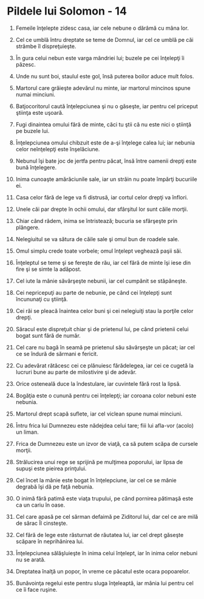 # Pildele lui Solomon - 14

1. Femeile înţelepte zidesc casa, iar cele nebune o dărâmă cu mâna lor. 

2. Cel ce umblă întru dreptate se teme de Domnul, iar cel ce umblă pe căi strâmbe îl dispreţuieşte. 

3. În gura celui nebun este varga mândriei lui; buzele pe cei înţelepţi îi păzesc. 

4. Unde nu sunt boi, staulul este gol, însă puterea boilor aduce mult folos. 

5. Martorul care grăieşte adevărul nu minte, iar martorul mincinos spune numai minciuni. 

6. Batjocoritorul caută înţelepciunea şi nu o găseşte, iar pentru cel priceput ştiinţa este uşoară. 

7. Fugi dinaintea omului fără de minte, căci tu ştii că nu este nici o ştiinţă pe buzele lui. 

8. Înţelepciunea omului chibzuit este de a-şi înţelege calea lui; iar nebunia celor neînţelepţi este înşelăciune. 

9. Nebunul îşi bate joc de jertfa pentru păcat, însă între oamenii drepţi este bună înţelegere. 

10. Inima cunoaşte amărăciunile sale, iar un străin nu poate împărţi bucuriile ei. 

11. Casa celor fără de lege va fi distrusă, iar cortul celor drepţi va înflori. 

12. Unele căi par drepte în ochii omului, dar sfârşitul lor sunt căile morţii. 

13. Chiar când râdem, inima se întristează; bucuria se sfârşeşte prin plângere. 

14. Nelegiuitul se va sătura de căile sale şi omul bun de roadele sale. 

15. Omul simplu crede toate vorbele; omul înţelept veghează paşii săi. 

16. Înţeleptul se teme şi se fereşte de rău, iar cel fără de minte îşi iese din fire şi se simte la adăpost. 

17. Cel iute la mânie săvârşeşte nebunii, iar cel cumpănit se stăpâneşte. 

18. Cei nepricepuţi au parte de nebunie, pe când cei înţelepţi sunt încununaţi cu ştiinţă. 

19. Cei răi se pleacă înaintea celor buni şi cei nelegiuiţi stau la porţile celor drepţi. 

20. Săracul este dispreţuit chiar şi de prietenul lui, pe când prietenii celui bogat sunt fără de număr. 

21. Cel care nu bagă în seamă pe prietenul său săvârşeşte un păcat; iar cel ce se îndură de sărmani e fericit. 

22. Cu adevărat rătăcesc cei ce plănuiesc fărădelegea, iar cei ce cugetă la lucruri bune au parte de milostivire şi de adevăr. 

23. Orice osteneală duce la îndestulare, iar cuvintele fără rost la lipsă. 

24. Bogăţia este o cunună pentru cei înţelepţi; iar coroana color nebuni este nebunia. 

25. Martorul drept scapă suflete, iar cel viclean spune numai minciuni. 

26. Întru frica lui Dumnezeu este nădejdea celui tare; fiii lui afla-vor (acolo) un liman. 

27. Frica de Dumnezeu este un izvor de viaţă, ca să putem scăpa de cursele morţii. 

28. Strălucirea unui rege se sprijină pe mulţimea poporului, iar lipsa de supuşi este pieirea prinţului. 

29. Cel încet la mânie este bogat în înţelepciune, iar cel ce se mânie degrabă îşi dă pe faţă nebunia. 

30. O inimă fără patimă este viaţa trupului, pe când pornirea pătimaşă este ca un cariu în oase. 

31. Cel care apasă pe cel sărman defaimă pe Ziditorul lui, dar cel ce are milă de sărac Îl cinsteşte. 

32. Cel fără de lege este răsturnat de răutatea lui, iar cel drept găseşte scăpare în neprihănirea lui. 

33. Înţelepciunea sălăşluieşte în inima celui înţelept, iar în inima celor nebuni nu se arată. 

34. Dreptatea înalţă un popor, în vreme ce păcatul este ocara popoarelor. 

35. Bunăvoinţa regelui este pentru sluga înţeleaptă, iar mânia lui pentru cel ce îi face ruşine. 

